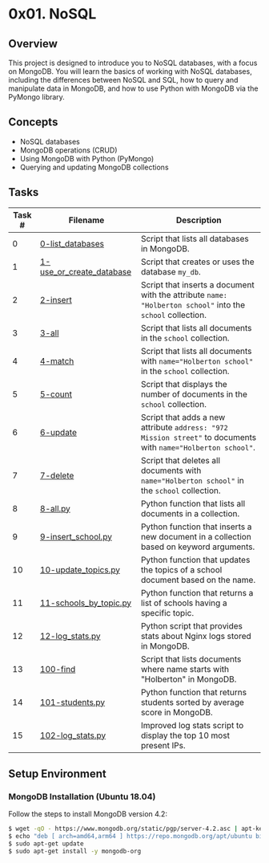 # 0x01. NoSQL

## Overview
This project is designed to introduce you to NoSQL databases, with a focus on MongoDB. You will learn the basics of working with NoSQL databases, including the differences between NoSQL and SQL, how to query and manipulate data in MongoDB, and how to use Python with MongoDB via the PyMongo library.

## Concepts
- NoSQL databases
- MongoDB operations (CRUD)
- Using MongoDB with Python (PyMongo)
- Querying and updating MongoDB collections

## Tasks

| Task # | Filename                     | Description                                                                  |
|--------|-------------------------------|------------------------------------------------------------------------------|
| 0      | [0-list_databases](./0-list_databases) | Script that lists all databases in MongoDB.                                   |
| 1      | [1-use_or_create_database](./1-use_or_create_database) | Script that creates or uses the database `my_db`.                             |
| 2      | [2-insert](./2-insert)        | Script that inserts a document with the attribute `name: "Holberton school"` into the `school` collection. |
| 3      | [3-all](./3-all)              | Script that lists all documents in the `school` collection.                   |
| 4      | [4-match](./4-match)          | Script that lists all documents with `name="Holberton school"` in the `school` collection. |
| 5      | [5-count](./5-count)          | Script that displays the number of documents in the `school` collection.      |
| 6      | [6-update](./6-update)        | Script that adds a new attribute `address: "972 Mission street"` to documents with `name="Holberton school"`. |
| 7      | [7-delete](./7-delete)        | Script that deletes all documents with `name="Holberton school"` in the `school` collection. |
| 8      | [8-all.py](./8-all.py)        | Python function that lists all documents in a collection.                     |
| 9      | [9-insert_school.py](./9-insert_school.py) | Python function that inserts a new document in a collection based on keyword arguments. |
| 10     | [10-update_topics.py](./10-update_topics.py) | Python function that updates the topics of a school document based on the name. |
| 11          | [11-schools_by_topic.py](./11-schools_by_topic.py)                       | Python function that returns a list of schools having a specific topic.     |
| 12          | [12-log_stats.py](./12-log_stats.py)                                     | Python script that provides stats about Nginx logs stored in MongoDB.       |
| 13          | [100-find](./100-find)                                                   | Script that lists documents where name starts with "Holberton" in MongoDB.  |
| 14          | [101-students.py](./101-students.py)                                     | Python function that returns students sorted by average score in MongoDB.   |
| 15          | [102-log_stats.py](./102-log_stats.py)                                   | Improved log stats script to display the top 10 most present IPs.           |


## Setup Environment
### MongoDB Installation (Ubuntu 18.04)
Follow the steps to install MongoDB version 4.2:
```bash
$ wget -qO - https://www.mongodb.org/static/pgp/server-4.2.asc | apt-key add -
$ echo "deb [ arch=amd64,arm64 ] https://repo.mongodb.org/apt/ubuntu bionic/mongodb-org/4.2 multiverse" > /etc/apt/sources.list.d/mongodb-org-4.2.list
$ sudo apt-get update
$ sudo apt-get install -y mongodb-org

